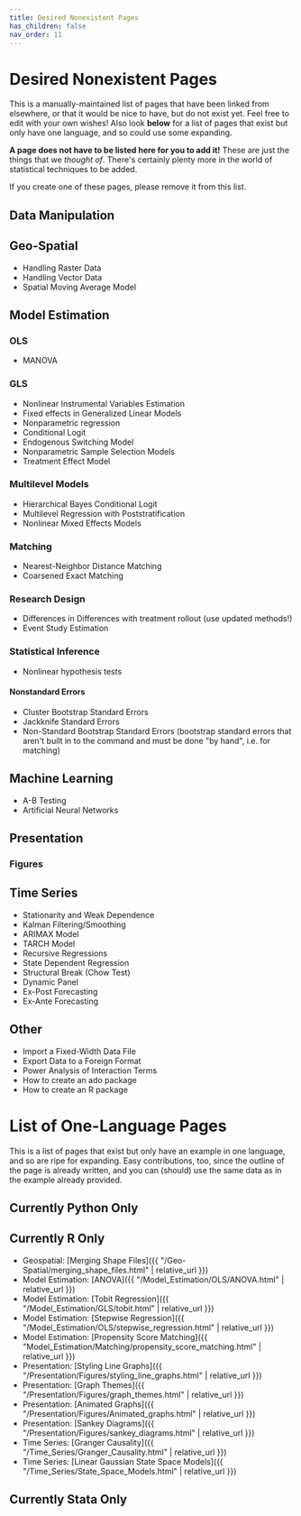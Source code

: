 ```yaml
---
title: Desired Nonexistent Pages
has_children: false
nav_order: 11
---
```


# Desired Nonexistent Pages

This is a manually-maintained list of pages that have been linked from elsewhere, or that it would be nice to have, but do not exist yet. Feel free to edit with your own wishes! Also look **below** for a list of pages that exist but only have one language, and so could use some expanding.

**A page does not have to be listed here for you to add it!** These are just the things that we *thought of*. There's certainly plenty more in the world of statistical techniques to be added.

If you create one of these pages, please remove it from this list.

## Data Manipulation


## Geo-Spatial

* Handling Raster Data
* Handling Vector Data
* Spatial Moving Average Model

## Model Estimation

### OLS

* MANOVA

### GLS

* Nonlinear Instrumental Variables Estimation
* Fixed effects in Generalized Linear Models
* Nonparametric regression
* Conditional Logit
* Endogenous Switching Model
* Nonparametric Sample Selection Models
* Treatment Effect Model

### Multilevel Models

* Hierarchical Bayes Conditional Logit
* Multilevel Regression with Poststratification
* Nonlinear Mixed Effects Models

### Matching

* Nearest-Neighbor Distance Matching
* Coarsened Exact Matching

### Research Design

* Differences in Differences with treatment rollout (use updated methods!)
* Event Study Estimation

### Statistical Inference

* Nonlinear hypothesis tests

#### Nonstandard Errors

* Cluster Bootstrap Standard Errors
* Jackknife Standard Errors
* Non-Standard Bootstrap Standard Errors (bootstrap standard errors that aren't built in to the command and must be done "by hand", i.e. for matching)

## Machine Learning

* A-B Testing
* Artificial Neural Networks

## Presentation

### Figures

## Time Series

* Stationarity and Weak Dependence
* Kalman Filtering/Smoothing
* ARIMAX Model
* TARCH Model
* Recursive Regressions
* State Dependent Regression
* Structural Break (Chow Test)
* Dynamic Panel
* Ex-Post Forecasting
* Ex-Ante Forecasting

## Other

* Import a Fixed-Width Data File
* Export Data to a Foreign Format
* Power Analysis of Interaction Terms
* How to create an ado package
* How to create an R package

# List of One-Language Pages

This is a list of pages that exist but only have an example in one language, and so are ripe for expanding. Easy contributions, too, since the outline of the page is already written, and you can (should) use the same data as in the example already provided.

## Currently Python Only


## Currently R Only

* Geospatial: [Merging Shape Files]({{ "/Geo-Spatial/merging_shape_files.html" | relative_url }})
* Model Estimation: [ANOVA]({{ "/Model_Estimation/OLS/ANOVA.html" | relative_url }})
* Model Estimation: [Tobit Regression]({{ "/Model_Estimation/GLS/tobit.html" | relative_url }})
* Model Estimation: [Stepwise Regression]({{ "/Model_Estimation/OLS/stepwise_regression.html" | relative_url }})
* Model Estimation: [Propensity Score Matching]({{ "Model_Estimation/Matching/propensity_score_matching.html" | relative_url }})
* Presentation: [Styling Line Graphs]({{ "/Presentation/Figures/styling_line_graphs.html" | relative_url }})
* Presentation: [Graph Themes]({{ "/Presentation/Figures/graph_themes.html" | relative_url }})
* Presentation: [Animated Graphs]({{ "/Presentation/Figures/Animated_graphs.html" | relative_url }})
* Presentation: [Sankey Diagrams]({{ "/Presentation/Figures/sankey_diagrams.html" | relative_url }})
* Time Series: [Granger Causality]({{ "/Time_Series/Granger_Causality.html" | relative_url }})
* Time Series: [Linear Gaussian State Space Models]({{ "/Time_Series/State_Space_Models.html" | relative_url }})

## Currently Stata Only